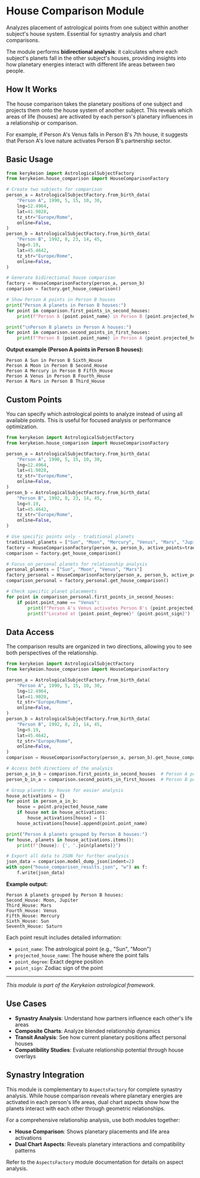 # House Comparison Module

Analyzes placement of astrological points from one subject within another subject's house system. Essential for synastry analysis and chart comparisons.

The module performs **bidirectional analysis**: it calculates where each subject's planets fall in the other subject's houses, providing insights into how planetary energies interact with different life areas between two people.

## How It Works

The house comparison takes the planetary positions of one subject and projects them onto the house system of another subject. This reveals which areas of life (houses) are activated by each person's planetary influences in a relationship or comparison.

For example, if Person A's Venus falls in Person B's 7th house, it suggests that Person A's love nature activates Person B's partnership sector.

## Basic Usage

```python
from kerykeion import AstrologicalSubjectFactory
from kerykeion.house_comparison import HouseComparisonFactory

# Create two subjects for comparison
person_a = AstrologicalSubjectFactory.from_birth_data(
    "Person A", 1990, 5, 15, 10, 30,
    lng=12.4964,
    lat=41.9028,
    tz_str="Europe/Rome",
    online=False,
)
person_b = AstrologicalSubjectFactory.from_birth_data(
    "Person B", 1992, 8, 23, 14, 45,
    lng=9.19,
    lat=45.4642,
    tz_str="Europe/Rome",
    online=False,
)

# Generate bidirectional house comparison
factory = HouseComparisonFactory(person_a, person_b)
comparison = factory.get_house_comparison()

# Show Person A points in Person B houses
print("Person A planets in Person B houses:")
for point in comparison.first_points_in_second_houses:
    print(f"Person A {point.point_name} in Person B {point.projected_house_name}")

print("\nPerson B planets in Person A houses:")
for point in comparison.second_points_in_first_houses:
    print(f"Person B {point.point_name} in Person A {point.projected_house_name}")
```

**Output example (Person A points in Person B houses):**
```
Person A Sun in Person B Sixth_House
Person A Moon in Person B Second_House
Person A Mercury in Person B Fifth_House
Person A Venus in Person B Fourth_House
Person A Mars in Person B Third_House
```

## Custom Points

You can specify which astrological points to analyze instead of using all available points. This is useful for focused analysis or performance optimization.

```python
from kerykeion import AstrologicalSubjectFactory
from kerykeion.house_comparison import HouseComparisonFactory

person_a = AstrologicalSubjectFactory.from_birth_data(
    "Person A", 1990, 5, 15, 10, 30,
    lng=12.4964,
    lat=41.9028,
    tz_str="Europe/Rome",
    online=False,
)
person_b = AstrologicalSubjectFactory.from_birth_data(
    "Person B", 1992, 8, 23, 14, 45,
    lng=9.19,
    lat=45.4642,
    tz_str="Europe/Rome",
    online=False,
)

# Use specific points only - traditional planets
traditional_planets = ["Sun", "Moon", "Mercury", "Venus", "Mars", "Jupiter", "Saturn"]
factory = HouseComparisonFactory(person_a, person_b, active_points=traditional_planets)
comparison = factory.get_house_comparison()

# Focus on personal planets for relationship analysis
personal_planets = ["Sun", "Moon", "Venus", "Mars"]
factory_personal = HouseComparisonFactory(person_a, person_b, active_points=personal_planets)
comparison_personal = factory_personal.get_house_comparison()

# Check specific planet placements
for point in comparison_personal.first_points_in_second_houses:
    if point.point_name == "Venus":
        print(f"Person A's Venus activates Person B's {point.projected_house_name}")
        print(f"Located at {point.point_degree}° {point.point_sign}")
```

## Data Access

The comparison results are organized in two directions, allowing you to see both perspectives of the relationship.

```python
from kerykeion import AstrologicalSubjectFactory
from kerykeion.house_comparison import HouseComparisonFactory

person_a = AstrologicalSubjectFactory.from_birth_data(
    "Person A", 1990, 5, 15, 10, 30,
    lng=12.4964,
    lat=41.9028,
    tz_str="Europe/Rome",
    online=False,
)
person_b = AstrologicalSubjectFactory.from_birth_data(
    "Person B", 1992, 8, 23, 14, 45,
    lng=9.19,
    lat=45.4642,
    tz_str="Europe/Rome",
    online=False,
)
comparison = HouseComparisonFactory(person_a, person_b).get_house_comparison()

# Access both directions of the analysis
person_a_in_b = comparison.first_points_in_second_houses  # Person A points in Person B houses
person_b_in_a = comparison.second_points_in_first_houses  # Person B points in Person A houses

# Group planets by house for easier analysis
house_activations = {}
for point in person_a_in_b:
    house = point.projected_house_name
    if house not in house_activations:
        house_activations[house] = []
    house_activations[house].append(point.point_name)

print("Person A planets grouped by Person B houses:")
for house, planets in house_activations.items():
    print(f"{house}: {', '.join(planets)}")

# Export all data to JSON for further analysis
json_data = comparison.model_dump_json(indent=2)
with open("house_comparison_results.json", "w") as f:
    f.write(json_data)
```

**Example output:**
```
Person A planets grouped by Person B houses:
Second_House: Moon, Jupiter
Third_House: Mars
Fourth_House: Venus
Fifth_House: Mercury
Sixth_House: Sun
Seventh_House: Saturn
```

Each point result includes detailed information:
- `point_name`: The astrological point (e.g., "Sun", "Moon")
- `projected_house_name`: The house where the point falls
- `point_degree`: Exact degree position
- `point_sign`: Zodiac sign of the point

---

*This module is part of the Kerykeion astrological framework.*

## Use Cases

- **Synastry Analysis**: Understand how partners influence each other's life areas
- **Composite Charts**: Analyze blended relationship dynamics  
- **Transit Analysis**: See how current planetary positions affect personal houses
- **Compatibility Studies**: Evaluate relationship potential through house overlays

## Synastry Integration

This module is complementary to `AspectsFactory` for complete synastry analysis. While house comparison reveals where planetary energies are activated in each person's life areas, dual chart aspects show how the planets interact with each other through geometric relationships.

For a comprehensive relationship analysis, use both modules together:
- **House Comparison**: Shows planetary placements and life area activations
- **Dual Chart Aspects**: Reveals planetary interactions and compatibility patterns

Refer to the `AspectsFactory` module documentation for details on aspect analysis.
